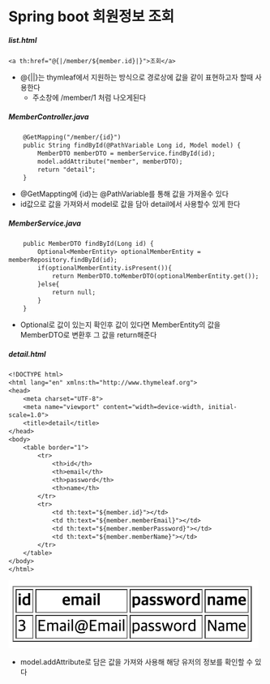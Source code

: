 # Spring boot 회원정보 조회

##### list.html
```
<a th:href="@{|/member/${member.id}|}">조회</a>
```
- @{||}는 thymleaf에서 지원하는 방식으로 경로상에 값을 같이 표현하고자 할때 사용한다
    - 주소창에 /member/1 처럼 나오게된다

##### MemberController.java
```
    @GetMapping("/member/{id}")
    public String findById(@PathVariable Long id, Model model) {
        MemberDTO memberDTO = memberService.findById(id);
        model.addAttribute("member", memberDTO);
        return "detail";
    }
```
- @GetMappting에 {id}는 @PathVariable를 통해 값을 가져올수 있다
- id값으로 값을 가져와서 model로 값을 담아 detail에서 사용할수 있게 한다

##### MemberService.java
```
    public MemberDTO findById(Long id) {
        Optional<MemberEntity> optionalMemberEntity = memberRepository.findById(id);
        if(optionalMemberEntity.isPresent()){
            return MemberDTO.toMemberDTO(optionalMemberEntity.get());
        }else{
            return null;
        }
    }
```
- Optional로 값이 있는지 확인후 값이 있다면 MemberEntity의 값을 MemberDTO로 변환후 그 값을 return해준다

##### detail.html
```
<!DOCTYPE html>
<html lang="en" xmlns:th="http://www.thymeleaf.org">
<head>
    <meta charset="UTF-8">
    <meta name="viewport" content="width=device-width, initial-scale=1.0">
    <title>detail</title>
</head>
<body>
    <table border="1">
        <tr>
            <th>id</th>
            <th>email</th>
            <th>password</th>
            <th>name</th>
        </tr>
        <tr>
            <td th:text="${member.id}"></td>
            <td th:text="${member.memberEmail}"></td>
            <td th:text="${member.memberPassword}"></td>
            <td th:text="${member.memberName}"></td>
        </tr>
    </table>
</body>
</html>
```
![1](../images/user_info/1.png)   
- model.addAttribute로 담은 값을 가져와 사용해 해당 유저의 정보를 확인할 수 있다